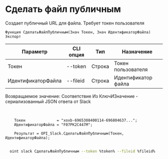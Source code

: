 ﻿---
sidebar_position: 5
---

# Сделать файл публичным
 Создает публичный URL для файла. Требует токен пользователя



`Функция СделатьФайлПубличным(Знач Токен, Знач ИдентификаторФайла) Экспорт`

  | Параметр | CLI опция | Тип | Назначение |
  |-|-|-|-|
  | Токен | --token | Строка | Токен пользователя |
  | ИдентификаторФайла | --fileid | Строка | Идентификатор файла |

  
  Возвращаемое значение:   Соответствие Из КлючИЗначение - сериализованный JSON ответа от Slack

<br/>




```bsl title="Пример кода"
    Токен              = "xoxb-6965308400114-696804637...";
    ИдентификаторФайла = "F07PK2C447M";

    Результат = OPI_Slack.СделатьФайлПубличным(Токен, ИдентификаторФайла);
```



```sh title="Пример команды CLI"
    
  oint slack СделатьФайлПубличным --token %token% --fileid %fileid%

```

```json title="Результат"

```
